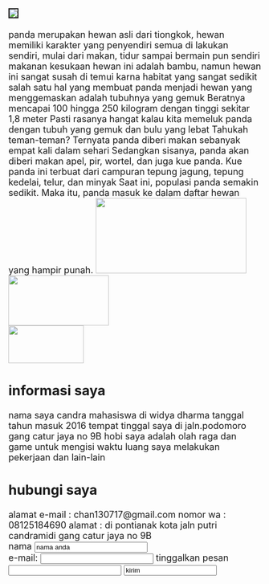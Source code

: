 <html>
<head>
<title>form panda</title>
</head>
<BODY background ="./gambar/white.gif">
<IMG SRC="./C:\Users\ACER\Pictures\Saved Pictures\panda.jpg"
align ="left"border=2>
<FONT size= "4" tampilan gambar panda </font><BR><br>
panda merupakan hewan asli dari tiongkok, hewan memiliki karakter yang penyendiri semua di lakukan sendiri, mulai dari makan, tidur sampai bermain pun sendiri makanan kesukaan hewan ini adalah bambu, namun hewan ini sangat susah di temui karna habitat yang sangat sedikit
salah satu hal yang membuat panda menjadi hewan yang menggemaskan adalah tubuhnya yang gemuk
Beratnya mencapai 100 hingga 250 kilogram dengan tinggi sekitar 1,8 meter
Pasti rasanya hangat kalau kita memeluk panda dengan tubuh yang gemuk dan bulu yang lebat
Tahukah teman-teman? Ternyata panda diberi makan sebanyak empat kali dalam sehari
Sedangkan sisanya, panda akan diberi makan apel, pir, wortel, dan juga kue panda.
Kue panda ini terbuat dari campuran tepung jagung, tepung kedelai, telur, dan minyak
Saat ini, populasi panda semakin sedikit. Maka itu, panda masuk ke dalam daftar hewan yang hampir punah.
</body>
</html>

<html>
<body background ="./gambar/white.gif">
<img src="./C:\Users\ACER\Pictures\Saved Pictures\panda.jpg"
Height="150"width ="300">
<br>
<img src="/C:\Users\ACER\Pictures\Saved Pictures\panda.jpg"
height="100"WIDTH="200">
<br>
<img src ="/C:\Users\ACER\Pictures\Saved Pictures\panda.jpg"
Height="75" width="150">
<br>
</body>
</html>

<html>
<body>
<h2> informasi saya </h2>
nama saya candra mahasiswa di widya dharma tanggal tahun masuk 2016 
tempat tinggal saya di jaln.podomoro gang catur jaya no 9B 
hobi saya adalah olah raga dan game untuk mengisi waktu luang saya melakukan pekerjaan dan lain-lain
</pre>
</body>
</html>

<html>
<h2> hubungi saya</h2>
alamat e-mail : chan130717@gmail.com
nomor wa : 08125184690
alamat : di pontianak kota jaln putri candramidi gang catur jaya no 9B
</pre>
</body>
</html>

<html>
<body>
<form action = "info.html"method="post">
nama
<input type="text"NAME="nama"SIZE="25"
	MAXLENGTH="20"value="nama anda">
<br>
e-mail:
<input type="text"NAME="e-mail"SIZE="25"
	maxlength="40"
<br>
tinggalkan pesan
<input type="text"NAME="tinggakan pesan"SIZE="25"
	maxlength="40"
<br>
<input type="submid"value="kirim">
</form>
</body>
</html>

